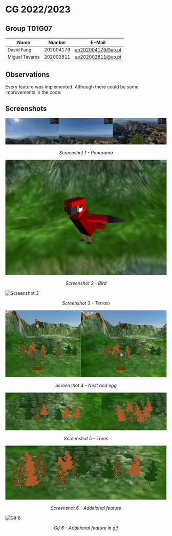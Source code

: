 # CG 2022/2023

## Group T01G07
| Name             | Number    | E-Mail             |
| ---------------- | --------- | ------------------ |
| David Fang       | 202004179 | up202004179@up.pt  |
| Miguel Tavares   | 202002811 | up202002811@up.pt  | 


## Observations
Every feature was implemented. Although there could be some improvements in the code.

## Screenshots

![Screenshot 1](screenshots/project-t01g07-1.png)
<center><i>Screenshot 1 - Panorama</i></center>

![Screenshot 2](screenshots/project-t01g07-2.png)
<center><i>Screenshot 2 - Bird</i></center>

![Screenshot 3](screenshots/project-t01g07-3.png)
<center><i>Screenshot 3 - Terrain</i></center>

![Screenshot 4](screenshots/project-t01g07-4.png)
<center><i>Screenshot 4 - Nest and egg</i></center>

![Screenshot 5](screenshots/project-t01g07-5.png)
<center><i>Screenshot 5 - Trees</i></center>

![Screenshot 6](screenshots/project-t01g07-6.png)
<center><i>Screenshot 6 - Additional feature</i></center>

![Gif 6](screenshots/project-t01g07-6.gif)
<center><i>Gif 6 - Additional feature in gif</i></center>